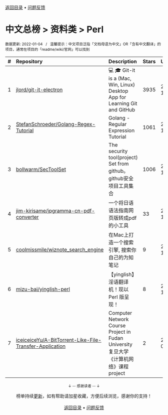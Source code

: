 <a href="https://gitee.com/GrowingGit/GitHub-Chinese-Top-Charts#github中文排行榜">返回目录</a> • <a href="/content/docs/feedback.md">问题反馈</a>

# 中文总榜 > 资料类 > Perl
<sub>数据更新: 2022-01-04&nbsp;&nbsp;&nbsp;/&nbsp;&nbsp;&nbsp;温馨提示：中文项目泛指「文档母语为中文」OR「含有中文翻译」的项目，通常在项目的「readme/wiki/官网」可以找到</sub>

|#|Repository|Description|Stars|Updated|
|:-|:-|:-|:-|:-|
|1|[jlord/git-it-electron](https://gitee.com/jlord/git-it-electron)|:computer: :mortar_board: Git-it is a (Mac, Win, Linux) Desktop App for Learning Git and GitHub|3935|2021-12-19|
|2|[StefanSchroeder/Golang-Regex-Tutorial](https://gitee.com/StefanSchroeder/Golang-Regex-Tutorial)|Golang - Regular Expression Tutorial|1061|2021-10-15|
|3|[bollwarm/SecToolSet](https://gitee.com/bollwarm/SecToolSet)|The security tool(project) Set from github。github安全项目工具集合 |1006|2021-11-04|
|4|[jim-kirisame/jpgramma-cn-pdf-converter](https://gitee.com/jim-kirisame/jpgramma-cn-pdf-converter)|一个将日语语法指南网页版转成pdf的小工具|33|2021-10-10|
|5|[coolmissmile/wiznote_search_engine](https://gitee.com/coolmissmile/wiznote_search_engine)|在Mac上打造一个搜索引擎, 搜索你自己的为知笔记|9|2021-10-26|
|6|[mizu-bai/yinglish-perl](https://gitee.com/mizu-bai/yinglish-perl)|【yinglish】淫语翻译机！现以 Perl 版呈现！|8|2021-12-13|
|7|[iceiceiceYu/A-BitTorrent-Like-File-Transfer-Application](https://gitee.com/iceiceiceYu/A-BitTorrent-Like-File-Transfer-Application)|Computer Network Course Project in Fudan University 复旦大学《计算机网络》课程 project|2|2021-07-03|

<div align="center">
    <p><sub>↓ -- 感谢读者 -- ↓</sub></p>
    榜单持续<a href="/content/docs/milestone.md">更新</a>，如有帮助请加星收藏，方便后续浏览，感谢你的支持！
</div>

<br/>

<div align="center"><a href="https://gitee.com/GrowingGit/GitHub-Chinese-Top-Charts#github中文排行榜">返回目录</a> • <a href="/content/docs/feedback.md">问题反馈</a></div>
